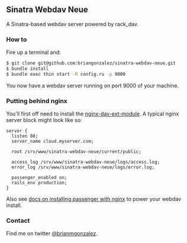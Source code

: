 ## Sinatra Webdav Neue

A Sinatra-based webdav server powered by rack_dav.

### How to

Fire up a terminal and:

```bash
$ git clone git@github.com:briangonzalez/sinatra-webdav-neue.git  
$ bundle install
$ bundle exec thin start -R config.ru -p 9000
```

You now have a webdav server running on port 9000 of your machine.


### Putting behind nginx

You'll first off need to install the [nginx-dav-ext-module](https://github.com/arut/nginx-dav-ext-module). A typical nginx server block might look like so:

```nginx
server {
  listen 80;
  server_name cloud.myserver.com;

  root /srv/www/sinatra-webdav-neue/current/public;

  access_log /srv/www/sinatra-webdav-neue/logs/access.log;
  error_log /srv/www/sinatra-webdav-neue/logs/error.log;

  passenger_enabled on;
  rails_env production;
}
```

Also see [docs on installing passenger with nginx](http://www.modrails.com/documentation/Users%20guide%20Nginx.html) to power your webdav install.

### Contact
Find me on twitter [@brianmgonzalez](http://twitter.com/brianmgonzalez).

